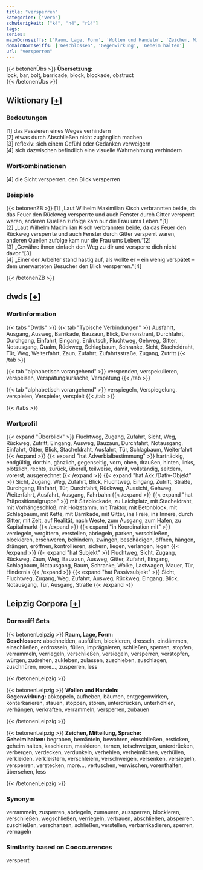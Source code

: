 ```yaml
---
title: "versperren"
kategorien: ["Verb"]
schwierigkeit: ["k4", "h4", "r14"]
tags:
series:
mainDornseiffs: ['Raum, Lage, Form', 'Wollen und Handeln', 'Zeichen, Mitteilung, Sprache']
domainDornseiffs: ['Geschlossen', 'Gegenwirkung', 'Geheim halten']
url: "versperren"
---
```


{{< betonenÜbs >}}
**Übersetzung:**  
lock, bar, bolt, barricade, block, blockade, obstruct  
{{< /betonenÜbs >}}

## Wiktionary [[+](https://de.wiktionary.org/wiki/versperren)]

### Bedeutungen
[1] das Passieren eines Weges verhindern  
[2] etwas durch Abschließen nicht zugänglich machen  
[3] reflexiv: sich einem Gefühl oder Gedanken verweigern  
[4] sich dazwischen befindlich eine visuelle Wahrnehmung verhindern  

### Wortkombinationen
[4] die Sicht versperren, den Blick versperren  

### Beispiele
{{< betonenZB >}}
[1] „Laut Wilhelm Maximilian Kisch verbrannten beide, da das Feuer den Rückweg versperrte und auch Fenster durch Gitter versperrt waren, anderen Quellen zufolge kam nur die Frau ums Leben.“[1]  
[2] „Laut Wilhelm Maximilian Kisch verbrannten beide, da das Feuer den Rückweg versperrte und auch Fenster durch Gitter versperrt waren, anderen Quellen zufolge kam nur die Frau ums Leben.“[2]  
[3] „Gewähre ihnen einfach den Weg zu dir und versperre dich nicht davor.“[3]  
[4] „Einer der Arbeiter stand hastig auf, als wollte er – ein wenig verspätet – dem unerwarteten Besucher den Blick versperren.“[4]  

{{< /betonenZB >}}


## dwds [[+](https://www.dwds.de/wb/versperren)]

### Wortinformation
{{< tabs "Dwds" >}}
{{< tab "Typische Verbindungen" >}}
Ausfahrt, Ausgang, Ausweg, Barrikade, Bauzaun, Blick, Demonstrant, Durchfahrt, Durchgang, Einfahrt, Eingang, Erdrutsch, Fluchtweg, Gehweg, Gitter, Notausgang, Qualm, Rückweg, Schlagbaum, Schranke, Sicht, Stacheldraht, Tür, Weg, Weiterfahrt, Zaun, Zufahrt, Zufahrtsstraße, Zugang, Zutritt
{{< /tab >}}

{{< tab "alphabetisch vorangehend" >}}
verspenden, verspekulieren, verspeisen, Verspätungsursache, Verspätung
{{< /tab >}}

{{< tab "alphabetisch vorangehend" >}}
verspiegeln, Verspiegelung, verspielen, Verspieler, verspielt
{{< /tab >}}

{{< /tabs >}}

### Wortprofil
{{< expand "Überblick" >}} Fluchtweg, Zugang, Zufahrt, Sicht, Weg, Rückweg, Zutritt, Eingang, Ausweg, Bauzaun, Durchfahrt, Notausgang, Einfahrt, Gitter, Blick, Stacheldraht, Ausfahrt, Tür, Schlagbaum, Weiterfahrt {{< /expand >}}
{{< expand "hat Adverbialbestimmung" >}} hartnäckig, endgültig, dorthin, gänzlich, gegenseitig, vorn, oben, draußen, hinten, links, plötzlich, rechts, zurück, überall, teilweise, damit, vollständig, seitdem, vorerst, ausgerechnet {{< /expand >}}
{{< expand "hat Akk./Dativ-Objekt" >}} Sicht, Zugang, Weg, Zufahrt, Blick, Fluchtweg, Eingang, Zutritt, Straße, Durchgang, Einfahrt, Tür, Durchfahrt, Rückweg, Aussicht, Gehweg, Weiterfahrt, Ausfahrt, Ausgang, Fahrbahn {{< /expand >}}
{{< expand "hat Präpositionalgruppe" >}} mit Sitzblockade, zu Laichplatz, mit Stacheldraht, mit Vorhängeschloß, mit Holzstamm, mit Traktor, mit Betonblock, mit Schlagbaum, mit Kette, mit Barrikade, mit Gitter, ins Freie, ins Innere, durch Gitter, mit Zelt, auf Realität, nach Weste, zum Ausgang, zum Hafen, zu Kapitalmarkt {{< /expand >}}
{{< expand "in Koordination mit" >}} verriegeln, vergittern, verstellen, abriegeln, parken, verschließen, blockieren, erschweren, behindern, zwingen, beschädigen, öffnen, hängen, drängen, eröffnen, kontrollieren, sichern, liegen, verlangen, legen {{< /expand >}}
{{< expand "hat Subjekt" >}} Fluchtweg, Sicht, Zugang, Rückweg, Zaun, Weg, Bauzaun, Ausweg, Gitter, Zufahrt, Eingang, Schlagbaum, Notausgang, Baum, Schranke, Wolke, Lastwagen, Mauer, Tür, Hindernis {{< /expand >}}
{{< expand "hat Passivsubjekt" >}} Sicht, Fluchtweg, Zugang, Weg, Zufahrt, Ausweg, Rückweg, Eingang, Blick, Notausgang, Tür, Ausgang, Straße {{< /expand >}}

## Leipzig Corpora [[+](https://corpora.uni-leipzig.de/en/res?word=versperren&corpusId=deu_newscrawl-public_2018)]

### Dornseiff Sets
{{< betonenLeipzig >}}
**Raum, Lage, Form:**  
**Geschlossen:** abschneiden, ausfüllen, blockieren, drosseln, eindämmen, einschließen, erdrosseln, füllen, imprägnieren, schließen, sperren, stopfen, verrammeln, verriegeln, verschließen, versiegeln, versperren, verstopfen, würgen, zudrehen, zukleben, zulassen, zuschieben, zuschlagen, zuschnüren, more..., zusperren, less  

{{< /betonenLeipzig >}}


{{< betonenLeipzig >}}
**Wollen und Handeln:**  
**Gegenwirkung:** abkoppeln, aufheben, bäumen, entgegenwirken, konterkarieren, stauen, stoppen, stören, unterdrücken, unterhöhlen, verhängen, verkraften, verrammeln, versperren, zubauen  

{{< /betonenLeipzig >}}


{{< betonenLeipzig >}}
**Zeichen, Mitteilung, Sprache:**  
**Geheim halten:** begraben, bemänteln, bewahren, einschließen, ersticken, geheim halten, kaschieren, maskieren, tarnen, totschweigen, unterdrücken, verbergen, verdecken, verdunkeln, verhehlen, verheimlichen, verhüllen, verkleiden, verkleistern, verschleiern, verschweigen, versenken, versiegeln, versperren, verstecken, more..., vertuschen, verwischen, vorenthalten, übersehen, less  

{{< /betonenLeipzig >}}

### Synonym
verrammeln, zusperren, abriegeln, zumauern, aussperren, blockieren, verschließen, wegschließen, verriegeln, verbauen, abschließen, absperren, zuschließen, verschanzen, schließen, verstellen, verbarrikadieren, sperren, vernageln


### Similarity based on Cooccurrences
versperrt

